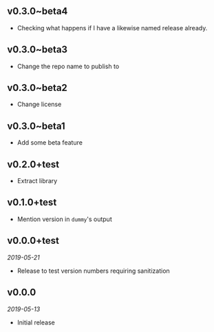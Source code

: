 ## v0.3.0~beta4

- Checking what happens if I have a likewise named release already.

## v0.3.0~beta3

- Change the repo name to publish to

## v0.3.0~beta2

- Change license

## v0.3.0~beta1

- Add some beta feature

## v0.2.0+test

- Extract library

## v0.1.0+test

- Mention version in `dummy`'s output

## v0.0.0+test

*2019-05-21*

- Release to test version numbers requiring sanitization

## v0.0.0

*2019-05-13*

- Initial release
